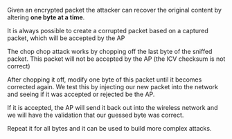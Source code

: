 Given an encrypted packet the attacker can recover the original content by altering **one byte at a time**. 

It is always possible to create a corrupted packet based on a captured packet, which will be accepted by the AP

The chop chop attack works by chopping off the last byte of the sniffed packet.  This packet will not be accepted by the AP (the ICV checksum is not correct)

After chopping it off, modify one byte of this packet until it becomes corrected again. We test this by injecting our new packet into the network and seeing if it was accepted or rejected be the AP.

If it is accepted, the AP will send it back out into the wireless network and we will have the validation that our guessed byte was correct.

Repeat it for all bytes and it can be used to build more complex attacks.
